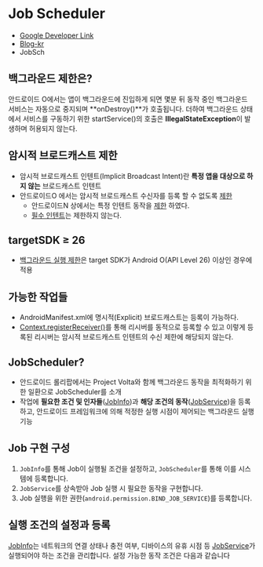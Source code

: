 # Job Scheduler
- [Google Developer Link](https://developer.android.com/reference/android/app/job/JobScheduler)
- [Blog-kr](https://medium.com/til-kotlin-ko/android-o%EC%97%90%EC%84%9C%EC%9D%98-%EB%B0%B1%EA%B7%B8%EB%9D%BC%EC%9A%B4%EB%93%9C-%EC%B2%98%EB%A6%AC%EB%A5%BC-%EC%9C%84%ED%95%9C-jobintentservice-250af2f7783c)
- JobSch

## 백그라운드 제한은?
안드로이드 O에서는 앱이 백그라운드에 진입하게 되면 몇분 뒤 동작 중인 백그라운드 서비스는 자동으로 중지되며 **onDestroy()**가 호출됩니다. 더하여 백그라운드 상태에서 서비스를 구동하기 위한 startService()의 호출은 **IllegalStateException**이 발생하며 허용되지 않는다.

## 암시적 브로드캐스트 제한
- 암시적 브로드캐스트 인텐트(Implicit Broadcast Intent)란 **특정 앱을 대상으로 하지 않는** 브로드캐스트 인텐트
- 안드로이드O 에서는 암시적 브로드캐스트 수신자를 등록 할 수 없도록 [제한](https://developer.android.com/about/versions/oreo/background#broadcasts)
	- 안드로이드N 상에서는 특정 인텐트 동작을 [제한](https://developer.android.com/topic/performance/background-optimization) 하였다.
	- [필수 인텐트](https://developer.android.com/guide/components/broadcast-exceptions)는 제한하지 않는다.

## targetSDK ≥ 26
- [백그라운드 실행 제한](https://developer.android.com/preview/features/background.htl)은 target SDK가 Android O(API Level 26) 이상인 경우에 적용

## 가능한 작업들
- AndroidManifest.xml에 명시적(Explicit) 브로드캐스트는 등록이 가능하다.
- [Context.registerReceiver()](https://developer.android.com/reference/android/content/Context.html#registerReceiver%28android.content.BroadcastReceiver,%20android.content.IntentFilter%29)를 통해 리시버를 동적으로 등록할 수 있고 이렇게 등록된 리시버는 암시적 브로드캐스트 인텐트의 수신 제한에 해당되지 않는다.

## JobScheduler?
- 안드로이드 롤리팝에서는 Project Volta와 함께 백그라운드 동작을 최적화하기 위한 일환으로 JobScheduler를 소개
- 작업에 **필요한 조건 및 인자들**([JobInfo](https://developer.android.com/reference/android/app/job/JobInfo))과 **해당 조건의 동작**([JobService](https://developer.android.com/reference/android/app/job/JobService))을 등록하고, 안드로이드 프레임워크에 의해 적정한 실행 시점이 제어되는 백그라운드 실행 기능

## Job 구현 구성
1.  `JobInfo`를 통해 Job이 실행될 조건을 설정하고,  `JobScheduler`를 통해 이를 시스템에 등록합니다.
2.  `JobService`를 상속받아 Job 실행 시 필요한 동작을 구현합니다.
3.  Job 실행을 위한 권한(`android.permission.BIND_JOB_SERVICE`)를 등록합니다.

## 실행 조건의 설정과 등록
[JobInfo](https://developer.android.com/reference/android/app/job/JobInfo)는 네트워크의 연결 상태나 충전 여부, 디바이스의 유휴 시점 등 [JobService](https://developer.android.com/reference/android/app/job/JobService)가 실행되어야 하는 조건을 관리합니다. 설정 가능한 동작 조건은 다음과 같습니다
<!--stackedit_data:
eyJoaXN0b3J5IjpbLTIxMTE5NDk5ODQsMTkyNTkwNzg5LC00ND
g3OTgzNzksLTE1MjU2MTE3NzEsNzQ4MjYzMDcyXX0=
-->